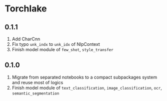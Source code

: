# Torchlake

## 0.1.1

1. Add CharCnn
2. Fix typo `unk_indx` to `unk_idx` of NlpContext
3. Finish model module of `few_shot`, `style_transfer`

## 0.1.0

1. Migrate from separated notebooks to a compact subpackages system and reuse most of logics
2. Finish model module of `text_classification`, `image_classification`, `ocr`, `semantic_segmentation`

